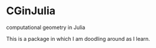 # CGinJulia
computational geometry in Julia

This is a package in which I am doodling around as I learn. 
